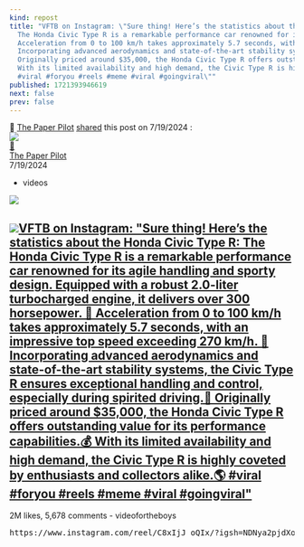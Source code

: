 ```yaml
---
kind: repost
title: "VFTB on Instagram: \"Sure thing! Here’s the statistics about the Honda Civic Type R:
  The Honda Civic Type R is a remarkable performance car renowned for its agile handling and sporty design. Equipped with a robust 2.0-liter turbocharged engine, it delivers over 300 horsepower. 🔧
  Acceleration from 0 to 100 km/h takes approximately 5.7 seconds, with an impressive top speed exceeding 270 km/h. 🥇
  Incorporating advanced aerodynamics and state-of-the-art stability systems, the Civic Type R ensures exceptional handling and control, especially during spirited driving.💨
  Originally priced around $35,000, the Honda Civic Type R offers outstanding value for its performance capabilities.💰
  With its limited availability and high demand, the Civic Type R is highly coveted by enthusiasts and collectors alike.🌎
  #viral #foryou #reels #meme #viral #goingviral\""
published: 1721393946619
next: false
prev: false
---
```

<div class="post">
    <div class="action-description">
        <span class="action">🔁</span>
        <a class="p-name u-url h-card" href="/about">The Paper Pilot</a>
        <a class="u-url" href="/posts/1721393946619">shared</a>
        <span>this post on <time class="dt-published" datetime="7/19/2024, 7:59:06 AM" title="7/19/2024, 7:59:06 AM">
            7/19/2024
        </time>:</span>
    </div>
    <div class="content-container">
        <div class="avatar p-author h-card">
            <a class="u-url " href="https://www.thepaperpilot.org/about/">
                <div class="photo">
                    <img class="u-photo" src="https://www.thepaperpilot.org/me.jpg" />
                    <div class="action">🔁</div>
                </div>
                <div class="p-name">The Paper Pilot</div>
            </a>
            <time class="dt-published" datetime="7/19/2024, 7:59:06 AM" title="7/19/2024, 7:59:06 AM">
                7/19/2024
            </time>
            <ul class="tags">
                <li>videos</li>
            </ul>
        </div>
        <div class="content e-content h-cite u-repost-of">
            <div class="img-container">
                <img src="/media/2135914855.png" />
                <div class="description">
                    <a class="u-url" href="https://www.instagram.com/reel/C8xIjJ_oQIx/?igsh=NDNya2pjdXoxYnZj"><h2><img src="/media/-2097278349.png" />VFTB on Instagram: "Sure thing! Here’s the statistics about the Honda Civic Type R:
        The Honda Civic Type R is a remarkable performance car renowned for its agile handling and sporty design. Equipped with a robust 2.0-liter turbocharged engine, it delivers over 300 horsepower. 🔧
        Acceleration from 0 to 100 km/h takes approximately 5.7 seconds, with an impressive top speed exceeding 270 km/h. 🥇
        Incorporating advanced aerodynamics and state-of-the-art stability systems, the Civic Type R ensures exceptional handling and control, especially during spirited driving.💨
        Originally priced around $35,000, the Honda Civic Type R offers outstanding value for its performance capabilities.💰
        With its limited availability and high demand, the Civic Type R is highly coveted by enthusiasts and collectors alike.🌎
        #viral #foryou #reels #meme #viral #goingviral"</h2></a>
                    <div>2M likes, 5,678 comments - videofortheboys</div>
                    <pre>https://www.instagram.com/reel/C8xIjJ_oQIx/?igsh=NDNya2pjdXoxYnZj</pre>
                </div>
            </div>
        </div>
    </div>
</div>
